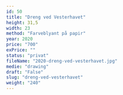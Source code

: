 ```yaml
---
id: 50
title: "Dreng ved Vesterhavet"
height: 31,5
width: 23
method: "Farveblyant på papir"
year: 2020
price: "700"
exPrice: ""
status: "privat"
fileName: "2020-dreng-ved-vesterhavet.jpg"
medie: "drawing"
draft: "False"
slug: "dreng-ved-vesterhavet"
weight: "240"
---
```

